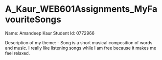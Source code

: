 # A_Kaur_WEB601Assignments_MyFavouriteSongs

Name: Amandeep Kaur
Student Id: 0772966

Description of my theme: - Song is a short musical composition of words and music. I really like listening songs while I am free because it makes me feel relaxed.
 
